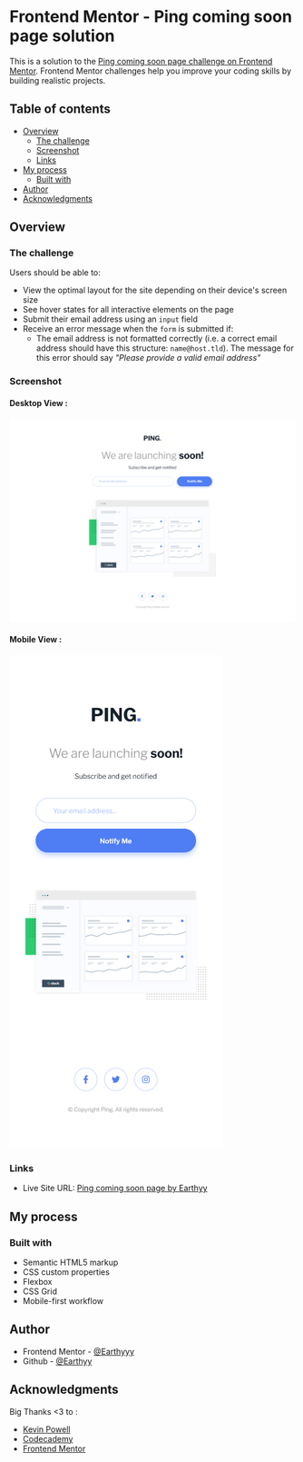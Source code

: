 # Frontend Mentor - Ping coming soon page solution

This is a solution to the [Ping coming soon page challenge on Frontend Mentor](https://www.frontendmentor.io/challenges/ping-single-column-coming-soon-page-5cadd051fec04111f7b848da). Frontend Mentor challenges help you improve your coding skills by building realistic projects. 

## Table of contents

- [Overview](#overview)
  - [The challenge](#the-challenge)
  - [Screenshot](#screenshot)
  - [Links](#links)
- [My process](#my-process)
  - [Built with](#built-with)
- [Author](#author)
- [Acknowledgments](#acknowledgments)


## Overview

### The challenge

Users should be able to:

- View the optimal layout for the site depending on their device's screen size
- See hover states for all interactive elements on the page
- Submit their email address using an `input` field
- Receive an error message when the `form` is submitted if:
	- The email address is not formatted correctly (i.e. a correct email address should have this structure: `name@host.tld`). The message for this error should say *"Please provide a valid email address"*

### Screenshot

#### Desktop View :
![](./desktop-view.png)

#### Mobile View :
![](./mobile-view.png)


### Links

- Live Site URL: [Ping coming soon page by Earthyy](https://earthyy-ping-coming-soon-page.netlify.app/)

## My process

### Built with

- Semantic HTML5 markup
- CSS custom properties
- Flexbox
- CSS Grid
- Mobile-first workflow





## Author


- Frontend Mentor - [@Earthyyy](https://www.frontendmentor.io/profile/Earthyyy)
- Github - [@Earthyy](https://github.com/Earthyyy)



## Acknowledgments

Big Thanks <3 to :

* [Kevin Powell](https://www.youtube.com/@KevinPowell)
* [Codecademy](https://www.codecademy.com)
* [Frontend Mentor](https://www.frontendmentor.io/) 

